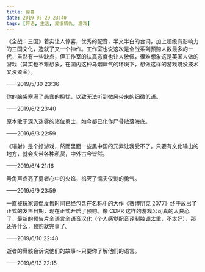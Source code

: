 ```yaml
---
title: 惊喜
date: 2019-05-29 23:40
tags: [碎语, 生活, 爱恨情仇, 游戏]
---
```


《全战：三国》着实让人惊喜，优秀的配音，半文半白的台词，加上超级有影响力的三国文化，造就了又一个神作。工作室也说这次是全战系列预购人数最多的一代，虽然有一些缺点，但工作室的认真态度也让人敬佩，很难想象这是英国人做的游戏（其实也不难想象，在国内这种乌烟瘴气的环境下，想做这样的游戏既没技术又没资金）。

——2019/5/30 23:36

你的脑袋塞满了愚蠢的担忧，以致无法听到微风带来的细微低语。

——2019/6/2 23:40

原本敢于深入迷雾的诸位勇士，如今都已化作尸骨散落海底。

——2019/6/3 22:59

《辐射》是个好游戏，然而里面一些黑中国的元素让我受不了。只要有文化输出的地方，就会夹带各种私货，中外古今皆然。

——2019/6/4 21:16

号角声点亮了勇者心中的火焰，掐灭了懦夫仅剩的勇气。

——2019/6/9 23:59

一直被玩家调侃发售时间已经包含在名称中的大作《赛博朋克 2077》终于放出了正式的发售日期，现在正式开启了预购。像 CDPR 这样的游戏公司真的太良心了，最新的预告片全语言全语音汉化（个人感觉配音译制腔调太重，不太好），那还等什么，预购就完事了。

——2019/6/10 22:48

逝者的骨骸会诉说他们的故事～只要你了解他们的语言。

——2019/6/13 22:15
